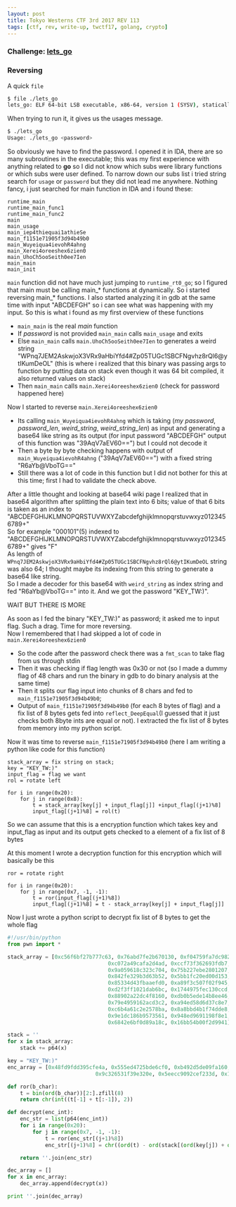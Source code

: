 ```yaml
---
layout: post
title: Tokyo Westerns CTF 3rd 2017 REV 113
tags: [ctf, rev, write-up, twctf17, golang, crypto]
---
```


### Challenge: [lets_go](../ctfs/twctf17/rev/lets_go/lets_go)

### Reversing
A quick `file`
```bash
$ file ./lets_go
lets_go: ELF 64-bit LSB executable, x86-64, version 1 (SYSV), statically linked, not stripped
```
When trying to run it, it gives us the usages message.  
```bash
$ ./lets_go
Usage: ./lets_go <password>
```
So obviously we have to find the password. I opened it in IDA, there are so many subroutines in the executable; this was my first experience with anything related to **go** so I did not know which subs were library functions or which subs were user defined. To narrow down our subs list i tried string search for `usage` or `password` but they did not lead me anywhere. Nothing fancy, i just searched for main function in IDA and i found these:  
```
runtime_main               
runtime_main_func1         
runtime_main_func2         
main                       
main_usage                 
main_iep4thiequai1athieSe  
main_f1151e71905f3d94b49b0
main_Wuyeiqua4ievohR4ahng  
main_Xerei4oreeshex6zien0  
main_UhoCh5ooSeith0ee7Ien  
main_main                  
main_init                  
```
`main` function did not have much just jumping to `runtime_rt0_go`; so I figured that main must be calling main_* functions at dynamically. So i started reversing main_* functions. I also started analyzing it in gdb at the same time with input "ABCDEFGH" so i can see what was happening with my input. So this is what i found as my first overview of these functions  

- `main_main` is the real *main* function  
- If *password* is not provided `main_main` calls `main_usage` and exits  
- Else `main_main` calls `main.UhoCh5ooSeith0ee7Ien` to generates a weird string "WPnq7JEM2AskwjoX3VRx9aHbiYfd4#Zp05TUGc1SBCFNgvhz8rQl6@ytIKumDeOL" (this is where i realized that this binary was passing args to function by putting data on stack even though it was 64 bit compiled, it also returned values on stack)  
- Then `main_main` calls `main.Xerei4oreeshex6zien0` (check for password happened here)  

Now I started to reverse `main.Xerei4oreeshex6zien0`  

- Its calling `main_Wuyeiqua4ievohR4ahng` which is taking (*my password*, *password_len*, *weird_string*, *weird_string_len*) as input and generating a base64 like string as its output (for input password "ABCDEFGH" output of this function was "39AqV7aEV60==") but I could not decode it  
- Then a byte by byte checking happens with output of `main_Wuyeiqua4ievohR4ahng` ("39AqV7aEV60==") with a fixed string "R6aYb@VboTG=="  
- Still there was a lot of code in this function but I did not bother for this at this time; first I had to validate the check above.  

After a little thought and looking at base64 wiki page I realized that in base64 algorithm after splitting the plain text into 6 bits; value of that 6 bits is taken as an index to "ABCDEFGHIJKLMNOPQRSTUVWXYZabcdefghijklmnopqrstuvwxyz0123456789+"  
So for example "000101"(5) indexed to "ABCDEFGHIJKLMNOPQRSTUVWXYZabcdefghijklmnopqrstuvwxyz0123456789+" gives "F"  
As length of `WPnq7JEM2AskwjoX3VRx9aHbiYfd4#Zp05TUGc1SBCFNgvhz8rQl6@ytIKumDeOL` string was also 64; I thought maybe its indexing from this string to generate a base64 like string.  
So I made a decoder for this base64 with `weird_string` as index string and fed "R6aYb@VboTG==" into it. And we got the password "KEY_TW:)".  

WAIT BUT THERE IS MORE  

As soon as I fed the binary "KEY_TW:)" as password; it asked me to input flag. Such a drag. Time for more reversing.  
Now I remembered that I had skipped a lot of code in `main.Xerei4oreeshex6zien0`  
- So the code after the password check there was a `fmt_scan` to take flag from us through stdin  
- Then it was checking if flag length was 0x30 or not (so I made a dummy flag of 48 chars and run the binary in gdb to do binary analysis at the same time)  
- Then it splits our flag input into chunks of 8 chars and fed to `main_f1151e71905f3d94b49b0`;  
- Output of `main_f1151e71905f3d94b49b0` (for each 8 bytes of flag) and a fix list of 8 bytes gets fed into `reflect_DeepEqual`(I guessed that it just checks both 8byte ints are equal or not). I extracted the fix list of 8 bytes from memory into my python script.  

Now it was time to reverse `main_f1151e71905f3d94b49b0` (here I am writing a python like code for this function)  
```
stack_array = fix string on stack;
key = "KEY_TW:)"
input_flag = flag we want
rol = rotate left

for i in range(0x20):
	for j in range(0x8):
		t = stack_array[key[j] + input_flag[j]] +input_flag[(j+1)%8]
		input_flag[(j+1)%8] = rol(t)
```
So we can assume that this is a encryption function which takes key and input_flag as input and its output gets checked to a element of a fix list of 8 bytes  

At this moment I wrote a decryption function for this encryption which will basically be this  
```
ror = rotate right

for i in range(0x20):
	for j in range(0x7, -1, -1):
		t = ror(input_flag[(j+1)%8])
		input_flag[(j+1)%8] = t - stack_array[key[j] + input_flag[j]]
```
Now I just wrote a python script to decrypt fix list of 8 bytes to get the whole flag  
```python
#!/usr/bin/python
from pwn import *

stack_array = [0xc56f6bf27b777c63, 0x76abd7fe2b670130, 0xf04759fa7dc982ca,
								0xc072a49cafa2d4ad, 0xccf73f362693fdb7, 0x1531d871f1e5a534,
								0x9a059618c323c704, 0x75b227ebe2801207, 0xa05a6e1b1a2c8309,
								0x842fe329b3d63b52, 0x5bb1fc20ed00d153, 0xcf584c4a39becb6a,
								0x85334d43fbaaefd0, 0xa89f3c507f02f945, 0xf5389d928f40a351,
								0xd2f3ff1021dab6bc, 0x1744975fec130ccd, 0x73195d643d7ea7c4,
								0x88902a22dc4f8160, 0xdb0b5ede14b8ee46, 0x5c2406490a3a32e0,
								0x79e4959162acd3c2, 0xa94ed58d6d37c8e7, 0x8ae7a65eaf4566c,
								0xc6b4a61c2e2578ba, 0x8a8bbd4b1f74dde8, 0xef6034866b53e70,
								0x9e1dc186b9573561, 0x948ed9691198f8e1, 0xdf2855cee9871e9b,
								0x6842e6bf0d89a18c, 0x16bb54b00f2d9941]

stack = ''
for x in stack_array:
    stack += p64(x)

key = "KEY_TW:)"
enc_array = [0x48fd9fdd395cfe4a, 0x555ed4725bde6cf0, 0xb492d5de09fa160,
							0x9c326531f39e320e, 0x5eecc9092cef233d, 0x10b4e73f5fd73945]

def ror(b_char):
    t = bin(ord(b_char))[2:].zfill(8)
    return chr(int((t[-1] + t[:-1]), 2))

def decrypt(enc_int):
    enc_str = list(p64(enc_int))
    for i in range(0x20):
        for j in range(0x7, -1, -1):
            t = ror(enc_str[(j+1)%8])
            enc_str[(j+1)%8] = chr((ord(t) - ord(stack[(ord(key[j]) + ord(enc_str[j]))&0xff]))&0xff)

    return ''.join(enc_str)

dec_array = []
for x in enc_array:
    dec_array.append(decrypt(x))

print ''.join(dec_array)
```

